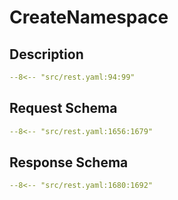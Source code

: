 # CreateNamespace

## Description

```yaml
--8<-- "src/rest.yaml:94:99"
```

## Request Schema

```yaml
--8<-- "src/rest.yaml:1656:1679"
```
## Response Schema

```yaml
--8<-- "src/rest.yaml:1680:1692"
```
